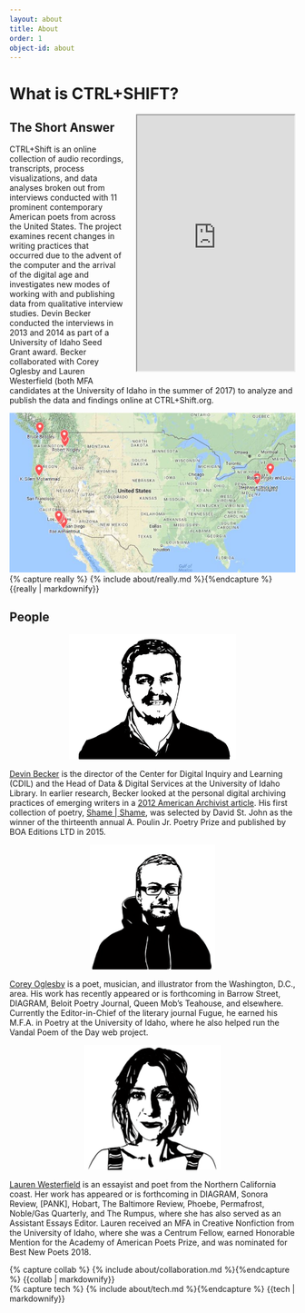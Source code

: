 ```yaml
---
layout: about
title: About
order: 1
object-id: about
---
```

<div class="about-section ">
<div class="about-content">
<h1>What is CTRL+SHIFT?</h1>
<iframe src="https://www.google.com/maps/d/embed?mid=1g_5do2uHaVD7wxgKix-A6NEuy0M"  height="450" style="float:right;margin:0px 0px 10px 20px; width: 55%;" id="mymap"></iframe>

<h2>The Short Answer</h2>

<p>CTRL+Shift is an online collection of audio recordings, transcripts, process visualizations, and data analyses broken out from interviews conducted with 11 prominent contemporary American poets from across the United States. The project examines recent changes in writing practices that occurred due to the advent of the computer and the arrival of the digital age and investigates new modes of working with and publishing data from qualitative interview studies. Devin Becker conducted the interviews in 2013 and 2014 as part of a University of Idaho Seed Grant award. Becker collaborated with Corey Oglesby and Lauren Westerfield (both MFA candidates at the University of Idaho in the summer of 2017) to analyze and publish the data and findings online at CTRL+Shift.org.</p>

<img src="images/map.jpg" class="center" id="mappic">
{% capture really %} {% include about/really.md %}{%endcapture %}
{{really | markdownify}}

</div>
</div>
<div class="about-section about-int">
<div class="about-content">
<h2>People</h2>
<div class="peeps">
<p style="text-align:center;">
<img src="/images/portraits/devin.png"  style="height:220px;margin:auto;"/>
</p>
<p>
<a href="http://devinbecker.org">Devin Becker</a> is the director of the Center for Digital Inquiry and Learning (CDIL) and the Head of Data & Digital Services at the University of Idaho Library. In earlier research, Becker looked at the personal digital archiving practices of emerging writers in a <a href="https://doi.org/10.17723/aarc.75.2.t024180533382067">2012 American Archivist article</a>. His first collection of poetry, <a href="https://www.boaeditions.org/products/shame-shame">Shame | Shame</a>, was selected by David St. John as the winner of the thirteenth annual A. Poulin Jr. Poetry Prize and published by BOA Editions LTD in 2015.</p>
</div>
<div class="peeps">
<p style="text-align:center;">
<img src="/images/portraits/corey.png" style="height:220px;margin:auto;" />
</p>
<p>
<a href="http://coreyoglesby.com">Corey Oglesby</a> is a poet, musician, and illustrator from the Washington, D.C., area. His work has recently appeared or is forthcoming in Barrow Street, DIAGRAM, Beloit Poetry Journal, Queen Mob’s Teahouse, and elsewhere. Currently the Editor-in-Chief of the literary journal Fugue, he earned his M.F.A. in Poetry at the University of Idaho, where he also helped run the Vandal Poem of the Day web project.
</p>
</div>
<div class="peeps">
<p style="text-align:center;">
<img src="/images/portraits/lauren.png" style="height:220px;margin:auto;" />
</p>
<p>
<a href="http://www.laurenwesterfield.com/">Lauren Westerfield</a> is an essayist and poet from the Northern California coast. Her work has appeared or is forthcoming in DIAGRAM, Sonora Review, [PANK], Hobart, The Baltimore Review, Phoebe, Permafrost, Noble/Gas Quarterly, and The Rumpus, where she has also served as an Assistant Essays Editor. Lauren received an MFA in Creative Nonfiction from the University of Idaho, where she was a Centrum Fellow, earned Honorable Mention for the Academy of American Poets Prize, and was nominated for Best New Poets 2018.
</p>
</div>
</div>
</div>

<div class="about-section about-findings">
<div class="about-content">
{% capture collab %} {% include about/collaboration.md %}{%endcapture %}
{{collab | markdownify}}
</div>
</div>

 <div class="about-section about-process">
 <div class="about-content">
{% capture tech %} {% include about/tech.md %}{%endcapture %}
{{tech | markdownify}}
</div>
</div>


